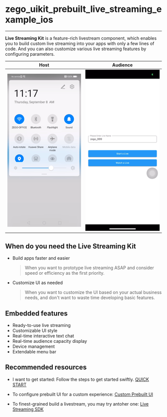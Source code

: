 # zego_uikit_prebuilt_live_streaming_example_ios

- - -


**Live Streaming Kit** is a feature-rich livestream component, which enables you to build custom live streaming into your apps with only a few lines of code. And you can also customize various live streaming features by configuring parameters.


|Host|Audience|
|---|---|
|![Host](images/host.gif)|![Audience](images/audience.gif)|




## When do you need the Live Streaming Kit

- Build apps faster and easier
  > When you want to prototype live streaming ASAP and consider speed or efficiency as the first priority. 

- Customize UI as needed
  > When you want to customize the UI based on your actual business needs, and don't want to waste time developing basic features.


## Embedded features

- Ready-to-use live streaming
- Customizable UI style
- Real-time interactive text chat
- Real-time audience capacity display
- Device management
- Extendable menu bar


## Recommended resources




- I want to get started: Follow the steps to get started swiftly.
  [QUICK START](https://docs.zegocloud.com/article/14868)


- To configure prebuilt UI for a custom experience:
  [Custom Prebuilt UI](https://docs.zegocloud.com/article/14876)

- To finest-grained build a livestream, you may try antoher one:
  [Live Streaming SDK](https://docs.zegocloud.com/article/7926)

